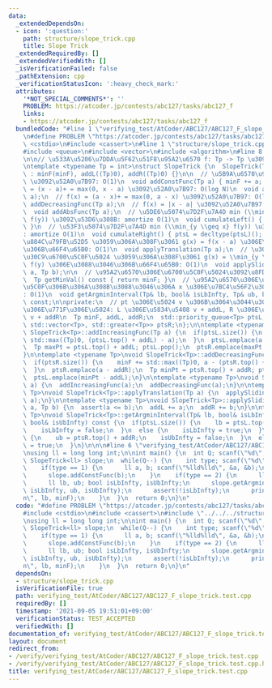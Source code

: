```yaml
---
data:
  _extendedDependsOn:
  - icon: ':question:'
    path: structure/slope_trick.cpp
    title: Slope Trick
  _extendedRequiredBy: []
  _extendedVerifiedWith: []
  _isVerificationFailed: false
  _pathExtension: cpp
  _verificationStatusIcon: ':heavy_check_mark:'
  attributes:
    '*NOT_SPECIAL_COMMENTS*': ''
    PROBLEM: https://atcoder.jp/contests/abc127/tasks/abc127_f
    links:
    - https://atcoder.jp/contests/abc127/tasks/abc127_f
  bundledCode: "#line 1 \"verifying_test/AtCoder/ABC127/ABC127_F_slope_trick.test.cpp\"\
    \n#define PROBLEM \"https://atcoder.jp/contests/abc127/tasks/abc127_f\"\n\n#include\
    \ <cstdio>\n#include <cassert>\n#line 1 \"structure/slope_trick.cpp\"\n\n\n\n\
    #include <queue>\n#include <vector>\n#include <algorithm>\n#line 8 \"structure/slope_trick.cpp\"\
    \n\n// \u533A\u5206\u7DDA\u5F62\u51F8\u95A2\u6570 f: Tp -> Tp \u3092\u7BA1\u7406\
    \ntemplate <typename Tp = int>\nstruct SlopeTrick {\n  SlopeTrick(Tp minF = 0)\
    \ : minF(minF), addL((Tp)0), addR((Tp)0) {}\n\n  // \u5B9A\u6570\u95A2\u6570 a\
    \ \u3092\u52A0\u7B97: O(1)\n  void addConstFunc(Tp a) { minF += a; }\n  // f(x)\
    \ = (x - a)+ = max(0, x - a) \u3092\u52A0\u7B97: O(log N)\n  void addIncreasingFunc(Tp\
    \ a);\n  // f(x) = (a - x)+ = max(0, a - x) \u3092\u52A0\u7B97: O(log N)\n  void\
    \ addDecreasingFunc(Tp a);\n  // f(x) = |x - a| \u3092\u52A0\u7B97: O(log N)\n\
    \  void addAbsFunc(Tp a);\n  // \u5DE6\u5074\u7D2F\u7A4D min (\\min_{y \\leq x}\
    \ f(y)) \u3092\u53D6\u308B: amortize O(1)\n  void cumulateLeft() { ptsR = decltype(ptsR)();\
    \ }\n  // \u53F3\u5074\u7D2F\u7A4D min (\\min_{y \\geq x} f(y)) \u3092\u53D6\u308B\
    : amortize O(1)\n  void cumulateRight() { ptsL = decltype(ptsL)(); }\n  // \u5E73\
    \u884C\u79FB\u52D5 \u3059\u306A\u308F\u3061 g(x) = f(x - a) \u306E\u3088\u3046\
    \u306B\u66F4\u65B0: O(1)\n  void applyTranslation(Tp a);\n  // \u30B9\u30E9\u30A4\
    \u30C9\u6700\u5C0F\u5024 \u3059\u306A\u308F\u3061 g(x) = \\min_{y \\in [x-b, x-a]}\
    \ f(y) \u306E\u3088\u3046\u306B\u66F4\u65B0: O(1)\n  void applySlidingWindow(Tp\
    \ a, Tp b);\n\n  // \u95A2\u6570\u306E\u6700\u5C0F\u5024\u3092\u8FD4\u3059: O(1)\n\
    \  Tp getMinVal() const { return minF; }\n  // \u95A2\u6570\u306E\u5024\u304C\u6700\
    \u5C0F\u306B\u306A\u308B\u3088\u3046\u306A x \u306E\u7BC4\u56F2\u3092\u8FD4\u3059\
    : O(1)\n  void getArgminInterval(Tp& lb, bool& isLbInfty, Tp& ub, bool& isUbInfty)\
    \ const;\n\nprivate:\n  // pt \u306E\u5024 v \u306B\u3064\u3044\u3066\u3001\u305D\
    \u306E\u771F\u306E\u5024: L \u306E\u5834\u5408 v + addL, R \u306E\u5834\u5408\
    \ v + addR\n  Tp minF, addL, addR;\n  std::priority_queue<Tp> ptsL;\n  std::priority_queue<Tp,\
    \ std::vector<Tp>, std::greater<Tp>> ptsR;\n};\n\ntemplate <typename Tp>\nvoid\
    \ SlopeTrick<Tp>::addIncreasingFunc(Tp a) {\n  if(ptsL.size()) {\n    minF +=\
    \ std::max((Tp)0, (ptsL.top() + addL) - a);\n  }\n  ptsL.emplace(a - addL);\n\
    \  Tp maxPt = ptsL.top() + addL; ptsL.pop();\n  ptsR.emplace(maxPt - addR);\n\
    }\n\ntemplate <typename Tp>\nvoid SlopeTrick<Tp>::addDecreasingFunc(Tp a) {\n\
    \  if(ptsR.size()) {\n    minF += std::max((Tp)0, a - (ptsR.top() + addR));\n\
    \  }\n  ptsR.emplace(a - addR);\n  Tp minPt = ptsR.top() + addR; ptsR.pop();\n\
    \  ptsL.emplace(minPt - addL);\n}\n\ntemplate <typename Tp>\nvoid SlopeTrick<Tp>::addAbsFunc(Tp\
    \ a) {\n  addIncreasingFunc(a);\n  addDecreasingFunc(a);\n}\n\ntemplate <typename\
    \ Tp>\nvoid SlopeTrick<Tp>::applyTranslation(Tp a) {\n  applySlidingWindow(a,\
    \ a);\n}\n\ntemplate <typename Tp>\nvoid SlopeTrick<Tp>::applySlidingWindow(Tp\
    \ a, Tp b) {\n  assert(a <= b);\n  addL += a;\n  addR += b;\n}\n\ntemplate <typename\
    \ Tp>\nvoid SlopeTrick<Tp>::getArgminInterval(Tp& lb, bool& isLbInfty, Tp& ub,\
    \ bool& isUbInfty) const {\n  if(ptsL.size()) {\n    lb = ptsL.top() + addL;\n\
    \    isLbInfty = false;\n  }\n  else {\n    isLbInfty = true;\n  }\n\n  if(ptsR.size())\
    \ {\n    ub = ptsR.top() + addR;\n    isUbInfty = false;\n  }\n  else {\n    isUbInfty\
    \ = true;\n  }\n}\n\n\n#line 6 \"verifying_test/AtCoder/ABC127/ABC127_F_slope_trick.test.cpp\"\
    \nusing ll = long long int;\n\nint main() {\n  int Q; scanf(\"%d\", &Q);\n\n \
    \ SlopeTrick<ll> slope;\n  while(Q--) {\n    int type; scanf(\"%d\", &type);\n\
    \    if(type == 1) {\n      ll a, b; scanf(\"%lld%lld\", &a, &b);\n      slope.addAbsFunc(a);\n\
    \      slope.addConstFunc(b);\n    }\n    if(type == 2) {\n      ll minF = slope.getMinVal();\n\
    \      ll lb, ub; bool isLbInfty, isUbInfty;\n      slope.getArgminInterval(lb,\
    \ isLbInfty, ub, isUbInfty);\n      assert(!isLbInfty);\n      printf(\"%lld %lld\\\
    n\", lb, minF);\n    }\n  }\n  return 0;\n}\n"
  code: "#define PROBLEM \"https://atcoder.jp/contests/abc127/tasks/abc127_f\"\n\n\
    #include <cstdio>\n#include <cassert>\n#include \"../../../structure/slope_trick.cpp\"\
    \nusing ll = long long int;\n\nint main() {\n  int Q; scanf(\"%d\", &Q);\n\n \
    \ SlopeTrick<ll> slope;\n  while(Q--) {\n    int type; scanf(\"%d\", &type);\n\
    \    if(type == 1) {\n      ll a, b; scanf(\"%lld%lld\", &a, &b);\n      slope.addAbsFunc(a);\n\
    \      slope.addConstFunc(b);\n    }\n    if(type == 2) {\n      ll minF = slope.getMinVal();\n\
    \      ll lb, ub; bool isLbInfty, isUbInfty;\n      slope.getArgminInterval(lb,\
    \ isLbInfty, ub, isUbInfty);\n      assert(!isLbInfty);\n      printf(\"%lld %lld\\\
    n\", lb, minF);\n    }\n  }\n  return 0;\n}\n"
  dependsOn:
  - structure/slope_trick.cpp
  isVerificationFile: true
  path: verifying_test/AtCoder/ABC127/ABC127_F_slope_trick.test.cpp
  requiredBy: []
  timestamp: '2021-09-05 19:51:01+09:00'
  verificationStatus: TEST_ACCEPTED
  verifiedWith: []
documentation_of: verifying_test/AtCoder/ABC127/ABC127_F_slope_trick.test.cpp
layout: document
redirect_from:
- /verify/verifying_test/AtCoder/ABC127/ABC127_F_slope_trick.test.cpp
- /verify/verifying_test/AtCoder/ABC127/ABC127_F_slope_trick.test.cpp.html
title: verifying_test/AtCoder/ABC127/ABC127_F_slope_trick.test.cpp
---
```

